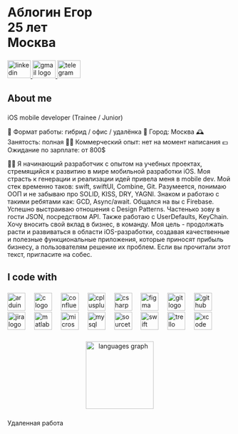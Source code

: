 <h1 align="left">Аблогин Егор <br>25 лет <br>Москва</h1>

###

<div align="left">
  <a href="https://www.linkedin.com/in/egor-ablogin" target="_blank">
    <img src="https://raw.githubusercontent.com/maurodesouza/profile-readme-generator/master/src/assets/icons/social/linkedin/default.svg" width="52" height="40" alt="linkedin logo"  />
  </a>
  <a href="mailto:egor281013@gmail.com" target="_blank">
    <img src="https://raw.githubusercontent.com/maurodesouza/profile-readme-generator/master/src/assets/icons/social/gmail/default.svg" width="52" height="40" alt="gmail logo"  />
  </a>
  <a href="https://t.me/EgorAblogin" target="_blank">
    <img src="https://raw.githubusercontent.com/maurodesouza/profile-readme-generator/master/src/assets/icons/social/telegram/default.svg" width="52" height="40" alt="telegram logo"  />
  </a>
</div>

###

<h2 align="left">About me</h2>

###

<p align="left">iOS mobile developer (Trainee / Junior)

📅 Формат работы: гибрид / офис / удалёнка
📍 Город: Москва
🕰  Занятость: полная
👨‍🔧 Коммерческий опыт: нет на момент написания 
💵 Ожидание по зарплате: от 800$

👨‍💻
Я начинающий разработчик c опытом на учебных проектах, стремящийся к развитию в мире мобильной разработки iOS. Моя страсть к генерации и реализации идей привела меня в  mobile dev. Мой стек временно таков: swift, swiftUI, Combine, Git. Разумеется, понимаю ООП и не забываю про SOLID, KISS, DRY, YAGNI. Знаком и работаю с такими ребятами как: GCD, Async/await. Общался на вы с Firebase.  Успешно выстраиваю отношения с Design Patterns. Частенько зову в гости JSON, посредством API. Также работаю с UserDefaults, KeyChain. Хочу вносить свой вклад в бизнес, в команду. Моя цель - продолжать расти и развиваться в области iOS-разработки, создавая качественные и полезные функциональные приложения, которые приносят прибыль бизнесу, а пользователям решение их проблем. 
Если вы прочитали этот текст, пригласите на собес.</p>

###

<h2 align="left">I code with</h2>

###

<div align="left">
  <img src="https://cdn.jsdelivr.net/gh/devicons/devicon/icons/arduino/arduino-original-wordmark.svg" height="40" alt="arduino logo"  />
  <img width="12" />
  <img src="https://cdn.jsdelivr.net/gh/devicons/devicon/icons/c/c-original.svg" height="40" alt="c logo"  />
  <img width="12" />
  <img src="https://cdn.jsdelivr.net/gh/devicons/devicon/icons/confluence/confluence-original-wordmark.svg" height="40" alt="confluence logo"  />
  <img width="12" />
  <img src="https://cdn.jsdelivr.net/gh/devicons/devicon/icons/cplusplus/cplusplus-original.svg" height="40" alt="cplusplus logo"  />
  <img width="12" />
  <img src="https://cdn.jsdelivr.net/gh/devicons/devicon/icons/csharp/csharp-original.svg" height="40" alt="csharp logo"  />
  <img width="12" />
  <img src="https://cdn.jsdelivr.net/gh/devicons/devicon/icons/figma/figma-original.svg" height="40" alt="figma logo"  />
  <img width="12" />
  <img src="https://cdn.jsdelivr.net/gh/devicons/devicon/icons/git/git-original-wordmark.svg" height="40" alt="git logo"  />
  <img width="12" />
  <img src="https://cdn.jsdelivr.net/gh/devicons/devicon/icons/github/github-original-wordmark.svg" height="40" alt="github logo"  />
  <img width="12" />
  <img src="https://cdn.jsdelivr.net/gh/devicons/devicon/icons/jira/jira-original-wordmark.svg" height="40" alt="jira logo"  />
  <img width="12" />
  <img src="https://cdn.jsdelivr.net/gh/devicons/devicon/icons/matlab/matlab-original.svg" height="40" alt="matlab logo"  />
  <img width="12" />
  <img src="https://cdn.jsdelivr.net/gh/devicons/devicon/icons/microsoftsqlserver/microsoftsqlserver-plain-wordmark.svg" height="40" alt="microsoftsqlserver logo"  />
  <img width="12" />
  <img src="https://cdn.jsdelivr.net/gh/devicons/devicon/icons/mysql/mysql-original-wordmark.svg" height="40" alt="mysql logo"  />
  <img width="12" />
  <img src="https://cdn.jsdelivr.net/gh/devicons/devicon/icons/sourcetree/sourcetree-original-wordmark.svg" height="40" alt="sourcetree logo"  />
  <img width="12" />
  <img src="https://cdn.jsdelivr.net/gh/devicons/devicon/icons/swift/swift-original-wordmark.svg" height="40" alt="swift logo"  />
  <img width="12" />
  <img src="https://cdn.jsdelivr.net/gh/devicons/devicon/icons/trello/trello-plain-wordmark.svg" height="40" alt="trello logo"  />
  <img width="12" />
  <img src="https://cdn.jsdelivr.net/gh/devicons/devicon/icons/xcode/xcode-original.svg" height="40" alt="xcode logo"  />
</div>

###

<div align="center">
  <img src="https://github-readme-stats.vercel.app/api/top-langs?username=egor2810&locale=en&hide_title=false&layout=compact&card_width=320&langs_count=5&theme=radical&hide_border=false&order=2" height="152" alt="languages graph"  />
</div>

###

<p align="left">Удаленная работа</p>

###
